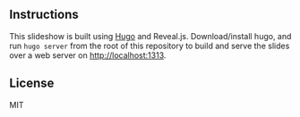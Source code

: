 
## Instructions

This slideshow is built using [Hugo](https://gohugo.io/) and Reveal.js. Download/install hugo, and run `hugo server` from the root of this repository to build and serve the slides over a web server on [http://localhost:1313](http://localhost:1313).

## License

MIT
